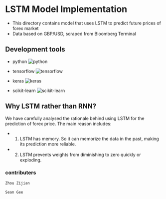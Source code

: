 # LSTM Model Implementation

- This directory contains model that uses LSTM to predict future prices of forex market
- Data based on GBP/USD, scraped from Bloomberg Terminal

## Development tools

- python
![python](https://res.cloudinary.com/teepublic/image/private/s--TwCcIoc_--/t_Resized%20Artwork/c_fit,g_north_west,h_954,w_954/co_000000,e_outline:48/co_000000,e_outline:inner_fill:48/co_ffffff,e_outline:48/co_ffffff,e_outline:inner_fill:48/co_bbbbbb,e_outline:3:1000/c_mpad,g_center,h_1260,w_1260/b_rgb:eeeeee/c_limit,f_jpg,h_630,q_90,w_630/v1520050660/production/designs/2416585_0.jpg)

- tensorflow
![tensorflow](https://planspace.org/20170318-much_ado_about_the_tensorflow_logo/img/tf-new.jpg)

- keras
![keras](https://keras.io/img/keras-logo-small.jpg)

- scikit-learn
![scikit-learn](https://blogeduonix-2f3a.kxcdn.com/wp-content/uploads/2018/12/Linear-Discriminant-Analysis.jpg)


## Why LSTM rather than RNN?
We have carefully analysed the rationale behind using LSTM for the prediction of forex price. The main reason includes:
- 1. LSTM has memory. So it can memorize the data in the past, making its prediction more reliable.
- 2. LSTM prevents weights from diminishing to zero quickly or exploding.

### contributers

```python
Zhou Zijian
```

```python
Sean Gee
```